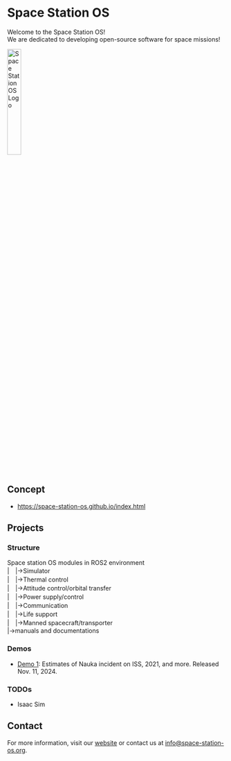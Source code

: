 # Space Station OS
Welcome to the Space Station OS!   
We are dedicated to developing open-source software for space missions! 

<img src="https://github.com/space-station-os/space-station-os.github.io/raw/main/assets/logo/spacedata_logo.png" alt="Space Station OS Logo" width="25%" />

## Concept
- https://space-station-os.github.io/index.html

## Projects

### Structure
Space station OS modules in ROS2 environment  
|　|→Simulator  
|　|→Thermal control  
|　|→Attitude control/orbital transfer  
|　|→Power supply/control  
|　|→Communication  
|　|→Life support  
|　|→Manned spacecraft/transporter  
|→manuals and documentations  

### Demos
- [Demo 1](https://github.com/space-station-os/space_station_os): Estimates of Nauka incident on ISS, 2021, and more. Released Nov. 11, 2024.

### TODOs
- Isaac Sim

## Contact
For more information, visit our [website](https://space-station-os.github.io) or contact us at info@space-station-os.org.
